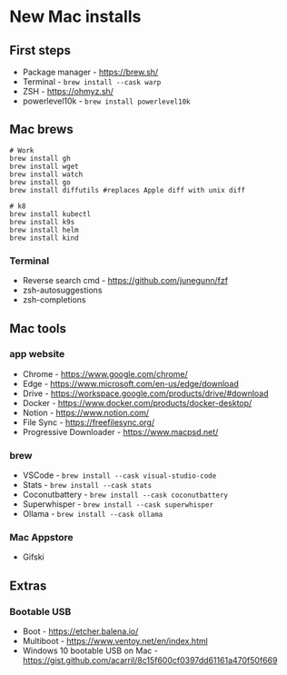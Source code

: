 # New Mac installs
## First steps
- Package manager - https://brew.sh/
- Terminal - `brew install --cask warp`
- ZSH - https://ohmyz.sh/
- powerlevel10k - `brew install powerlevel10k`

## Mac brews
```
# Work
brew install gh
brew install wget
brew install watch
brew install go
brew install diffutils #replaces Apple diff with unix diff

# k8
brew install kubectl
brew install k9s
brew install helm
brew install kind
```

### Terminal
- Reverse search cmd - https://github.com/junegunn/fzf
- zsh-autosuggestions
- zsh-completions

## Mac tools
### app website
- Chrome - https://www.google.com/chrome/
- Edge - https://www.microsoft.com/en-us/edge/download
- Drive - https://workspace.google.com/products/drive/#download
- Docker - https://www.docker.com/products/docker-desktop/
- Notion - https://www.notion.com/
- File Sync - https://freefilesync.org/
- Progressive Downloader - https://www.macpsd.net/

### brew
- VSCode - `brew install --cask visual-studio-code`
- Stats - `brew install --cask stats`
- Coconutbattery - `brew install --cask coconutbattery`
- Superwhisper - `brew install --cask superwhisper`
- Ollama - `brew install --cask ollama`

### Mac Appstore
- Gifski

## Extras
### Bootable USB
- Boot - https://etcher.balena.io/
- Multiboot - https://www.ventoy.net/en/index.html
- Windows 10 bootable USB on Mac - https://gist.github.com/acarril/8c15f600cf0397dd61161a470f50f669
